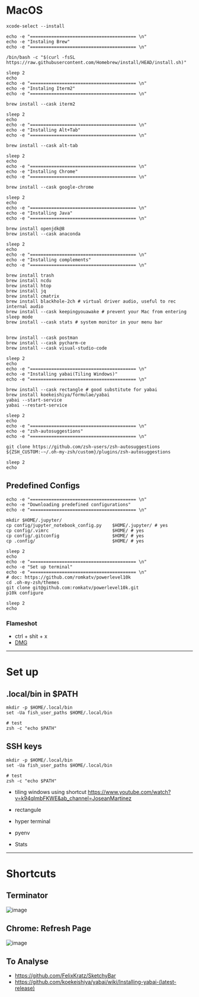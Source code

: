 # MacOS
```
xcode-select --install

echo -e "======================================== \n"
echo -e "Instaling Brew"
echo -e "======================================== \n"

/bin/bash -c "$(curl -fsSL https://raw.githubusercontent.com/Homebrew/install/HEAD/install.sh)"

sleep 2
echo
echo -e "======================================== \n"
echo -e "Instaling Iterm2"
echo -e "======================================== \n"

brew install --cask iterm2

sleep 2
echo
echo -e "======================================== \n"
echo -e "Installing Alt+Tab"
echo -e "======================================== \n"

brew install --cask alt-tab

sleep 2
echo
echo -e "======================================== \n"
echo -e "Installing Chrome"
echo -e "======================================== \n"

brew install --cask google-chrome

sleep 2
echo
echo -e "======================================== \n"
echo -e "Installing Java"
echo -e "======================================== \n"

brew install openjdk@8
brew install --cask anaconda

sleep 2
echo
echo -e "======================================== \n"
echo -e "Installing complements"
echo -e "======================================== \n"

brew install trash
brew install ncdu
brew install htop
brew install jq
brew install cmatrix
brew install blackhole-2ch # virtual driver audio, useful to rec internal audio
brew install --cask keepingyouawake # prevent your Mac from entering sleep mode
brew install --cask stats # system monitor in your menu bar


brew install --cask postman
brew install --cask pycharm-ce
brew install --cask visual-studio-code

sleep 2
echo
echo -e "======================================== \n"
echo -e "Installing yabai(Tiling Windows)"
echo -e "======================================== \n"

brew install --cask rectangle # good substitute for yabai
brew install koekeishiya/formulae/yabai
yabai --start-service
yabai --restart-service

sleep 2
echo
echo -e "======================================== \n"
echo -e "zsh-autosuggestions"
echo -e "======================================== \n"

git clone https://github.com/zsh-users/zsh-autosuggestions ${ZSH_CUSTOM:-~/.oh-my-zsh/custom}/plugins/zsh-autosuggestions

sleep 2
echo
```

## Predefined Configs
```
echo -e "======================================== \n"
echo -e "Downloading predefined configurations"
echo -e "======================================== \n"

mkdir $HOME/.jupyter/
cp config/jupyter_notebook_config.py    $HOME/.jupyter/ # yes
cp config/.vimrc                        $HOME/ # yes
cp config/.gitconfig                    $HOME/ # yes
cp .config/                             $HOME/ # yes

sleep 2
echo
echo -e "======================================== \n"
echo -e "Set up terminal"
echo -e "======================================== \n"
# doc: https://github.com/romkatv/powerlevel10k
cd .oh-my-zsh/themes
git clone git@github.com:romkatv/powerlevel10k.git
p10k configure

sleep 2
echo
```

### Flameshot
- ctrl + shit + x
- [DMG](https://flameshot.org/docs/installation/installation-osx/)


---

# Set up
## .local/bin in $PATH
```
mkdir -p $HOME/.local/bin
set -Ua fish_user_paths $HOME/.local/bin

# test
zsh -c "echo $PATH"
```

## SSH keys
```
mkdir -p $HOME/.local/bin
set -Ua fish_user_paths $HOME/.local/bin

# test
zsh -c "echo $PATH"
```


- tiling windows using shortcut
https://www.youtube.com/watch?v=k94qImbFKWE&ab_channel=JoseanMartinez

- rectangule
- hyper terminal
- pyenv
- Stats

---

# Shortcuts
## Terminator
![image](https://github.com/brunocampos01/home-sweet-home/assets/12896018/15352aa7-2047-47e7-a30e-9aa11a466e88)


## Chrome: Refresh Page
![image](https://github.com/brunocampos01/home-sweet-home/assets/12896018/13dd2fa7-a309-47ff-9df0-c8d85a21cd40)

## To Analyse
- https://github.com/FelixKratz/SketchyBar
- https://github.com/koekeishiya/yabai/wiki/Installing-yabai-(latest-release)
